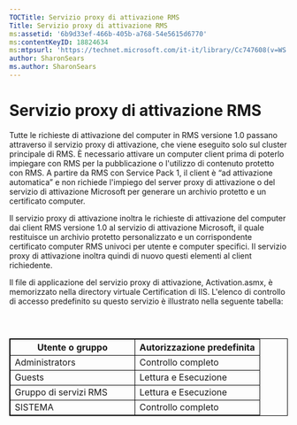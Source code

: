 ```yaml
---
TOCTitle: Servizio proxy di attivazione RMS
Title: Servizio proxy di attivazione RMS
ms:assetid: '6b9d33ef-466b-405b-a768-54e5615d6770'
ms:contentKeyID: 18824634
ms:mtpsurl: 'https://technet.microsoft.com/it-it/library/Cc747608(v=WS.10)'
author: SharonSears
ms.author: SharonSears
---
```


Servizio proxy di attivazione RMS
=================================

Tutte le richieste di attivazione del computer in RMS versione 1.0 passano attraverso il servizio proxy di attivazione, che viene eseguito solo sul cluster principale di RMS. È necessario attivare un computer client prima di poterlo impiegare con RMS per la pubblicazione o l'utilizzo di contenuto protetto con RMS. A partire da RMS con Service Pack 1, il client è “ad attivazione automatica” e non richiede l'impiego del server proxy di attivazione o del servizio di attivazione Microsoft per generare un archivio protetto e un certificato computer.

Il servizio proxy di attivazione inoltra le richieste di attivazione del computer dai client RMS versione 1.0 al servizio di attivazione Microsoft, il quale restituisce un archivio protetto personalizzato e un corrispondente certificato computer RMS univoci per utente e computer specifici. Il servizio proxy di attivazione inoltra quindi di nuovo questi elementi al client richiedente.

Il file di applicazione del servizio proxy di attivazione, Activation.asmx, è memorizzato nella directory virtuale Certification di IIS. L'elenco di controllo di accesso predefinito su questo servizio è illustrato nella seguente tabella:

###  

 
<table style="border:1px solid black;">
<colgroup>
<col width="50%" />
<col width="50%" />
</colgroup>
<thead>
<tr class="header">
<th style="border:1px solid black;" >Utente o gruppo</th>
<th style="border:1px solid black;" >Autorizzazione predefinita</th>
</tr>
</thead>
<tbody>
<tr class="odd">
<td style="border:1px solid black;">Administrators</td>
<td style="border:1px solid black;">Controllo completo</td>
</tr>
<tr class="even">
<td style="border:1px solid black;">Guests</td>
<td style="border:1px solid black;">Lettura e Esecuzione</td>
</tr>
<tr class="odd">
<td style="border:1px solid black;">Gruppo di servizi RMS</td>
<td style="border:1px solid black;">Lettura e Esecuzione</td>
</tr>
<tr class="even">
<td style="border:1px solid black;">SISTEMA</td>
<td style="border:1px solid black;">Controllo completo</td>
</tr>
</tbody>
</table>
